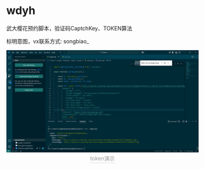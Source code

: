 # wdyh
武大樱花预约脚本，验证码CaptchKey、TOKEN算法

标明意图，vx联系方式: songbiao_

<div style="text-align: center;">
  <img src="./token.png" alt="token演示" />
  <br/>
  <div style="color:orange; border-bottom: 1px solid #d9d9d9;display: inline-block;color: #999;padding: 2px;">
      token演示
  </div>
</div>
